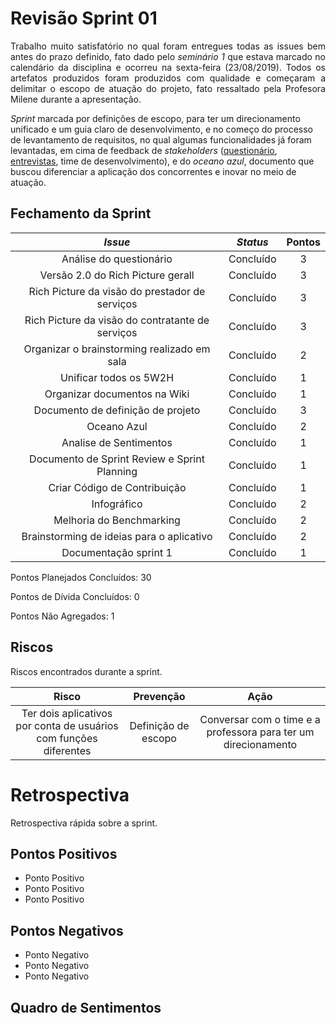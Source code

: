 # Revisão Sprint 01
<p align="justify">
Trabalho muito satisfatório no qual foram entregues todas as issues bem antes do prazo definido, fato dado pelo <i>seminário 1</i> que estava marcado no calendário da disciplina e ocorreu na sexta-feira (23/08/2019). Todos os artefatos produzidos foram produzidos com qualidade e começaram a delimitar o escopo de atuação do projeto, fato ressaltado pela Profesora Milene durante a apresentação.

<i>Sprint</i> marcada por definições de escopo, para ter um direcionamento unificado e um guia claro de desenvolvimento, e no começo do processo de levantamento de requisitos, no qual algumas funcionalidades já foram levantadas, em cima de feedback de <i>stakeholders</i> (<a href="https://2019-2-arquitetura-e-desenho.github.io/Wiki/#/docs/DS/dinamica-e-seminario-1/AnaliseQuestionario">questionário</a>, <a href="https://2019-2-arquitetura-e-desenho.github.io/Wiki/#/docs/DS/dinamica-e-seminario-1/Entrevista">entrevistas</a>, time de desenvolvimento), e do <i>oceano azul</i>, documento que buscou diferenciar a aplicação dos concorrentes e inovar no meio de atuação.
</p>

## Fechamento da Sprint     


| _Issue_ | _Status_ | Pontos |
| :-----: | :------: | :----: |
| Análise do questionário | Concluído | 3 |
| Versão 2.0 do Rich Picture gerall | Concluído  | 3 |
| Rich Picture da visão do prestador de serviços | Concluído  | 3 |
| Rich Picture da visão do contratante de serviços | Concluído  | 3 |
| Organizar o brainstorming realizado em sala | Concluído  | 2 |
| Unificar todos os 5W2H | Concluído  | 1 |
| Organizar documentos na Wiki | Concluído  | 1 |
| Documento de definição de projeto | Concluído  | 3 |
| Oceano Azul | Concluído  | 2 |
| Analise de Sentimentos | Concluído  | 1 |
| Documento de Sprint Review e Sprint Planning | Concluído  | 1 |
| Criar Código de Contribuição | Concluído | 1 |
| Infográfico | Concluído  | 2 |
| Melhoria do Benchmarking | Concluído  | 2 |
| Brainstorming de ideias para o aplicativo | Concluído  | 2 |
| Documentação sprint 1 | Concluído | 1 |

Pontos Planejados Concluídos: 30

Pontos de Dívida Concluídos:  0   

Pontos Não Agregados: 1

## Riscos    

Riscos encontrados durante a sprint.  

| Risco | Prevenção | Ação  |
| :---: | :---: | :---: |
| Ter dois aplicativos por conta de usuários com funções diferentes | Definição de escopo | Conversar com o time e a professora para ter um direcionamento | 

# Retrospectiva
Retrospectiva rápida sobre a sprint.   

## Pontos Positivos

  - Ponto Positivo
  - Ponto Positivo
  - Ponto Positivo

## Pontos Negativos

  - Ponto Negativo
  - Ponto Negativo
  - Ponto Negativo

## Quadro de Sentimentos


